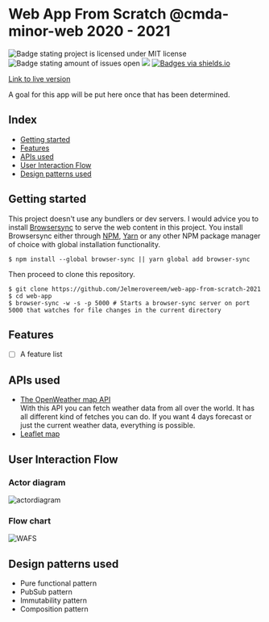 # Web App From Scratch @cmda-minor-web 2020 - 2021

![Badge stating project is licensed under MIT license](https://img.shields.io/github/license/jelmerovereem/web-app-from-scratch-2021) ![Badge stating amount of issues open](https://img.shields.io/github/issues/jelmerovereem/web-app-from-scratch-2021) [![](https://img.shields.io/badge/site--status-up-success)](https://jelmerovereem.github.io/web-app-from-scratch-2021) [![Badges via shields.io](https://img.shields.io/badge/badges%20via-shields.io-brightgreen)](shields.io)

[Link to live version](https://jelmerovereem.github.io/web-app-from-scratch-2021)

A goal for this app will be put here once that has been determined.

## Index

- [Getting started](#getting-started)
- [Features](#features)
- [APIs used](#apis-used)
- [User Interaction Flow](#user-interaction-flow)
- [Design patterns used](#design-patterns-used)

## Getting started

This project doesn't use any bundlers or dev servers. I would advice you to install [Browsersync](https://www.npmjs.com/package/browser-sync) to serve the web content in this project. You install Browsersync either through [NPM](https://www.npmjs.com), [Yarn](https://yarnpkg.com) or any other NPM package manager of choice with global installation functionality.

```shell
$ npm install --global browser-sync || yarn global add browser-sync
```

Then proceed to clone this repository.

```shell
$ git clone https://github.com/Jelmerovereem/web-app-from-scratch-2021
$ cd web-app
$ browser-sync -w -s -p 5000 # Starts a browser-sync server on port 5000 that watches for file changes in the current directory
```

## Features

- [ ] A feature list

## APIs used

- [The OpenWeather map API](https://openweathermap.org/api)  
With this API you can fetch weather data from all over the world. It has all different kind of fetches you can do. If you want 4 days forecast or just the current weather data, everything is possible.
- [Leaflet map](https://leafletjs.com/)

## User Interaction Flow

### Actor diagram
![actordiagram](https://user-images.githubusercontent.com/58043913/107747844-69680700-6d18-11eb-9c1c-cf049806626e.png)

### Flow chart
![WAFS](https://user-images.githubusercontent.com/58043913/107747812-5a815480-6d18-11eb-8244-b0ebce7001ac.jpg)


## Design patterns used

- Pure functional pattern
- PubSub pattern
- Immutability pattern
- Composition pattern

<!-- Add a nice poster image here at the end of the week, showing off your shiny frontend 📸 -->

<!-- Maybe a checklist of done stuff and stuff still on your wishlist? ✅ -->